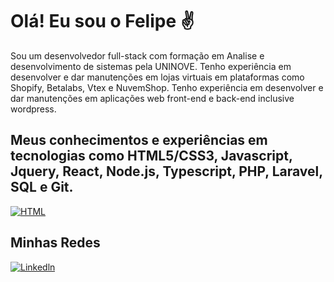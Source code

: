 # Olá! Eu sou o Felipe ✌️

Sou um desenvolvedor full-stack com formação em Analise e desenvolvimento de sistemas pela UNINOVE. Tenho experiência em desenvolver e dar manutenções em lojas virtuais em plataformas como Shopify, Betalabs, Vtex e NuvemShop. Tenho experiência em desenvolver e dar manutenções em aplicações web front-end e back-end inclusive wordpress.

## Meus conhecimentos e experiências em tecnologias como HTML5/CSS3, Javascript, Jquery, React, Node.js, Typescript, PHP, Laravel, SQL e Git.
[![HTML](https://img.shields.io/badge/HTML5-E34F26?style=for-the-badge&logo=html5&logoColor=white)]()


## Minhas Redes
[![Linkedln](https://img.shields.io/badge/LinkedIn-0077B5?style=for-the-badge&logo=linkedin&logoColor=white)](https://www.linkedin.com/in/felipe-alves-augusto-2400461b1/)


